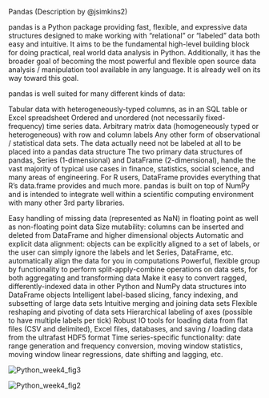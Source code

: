 Pandas (Description by @jsimkins2)

pandas is a Python package providing fast, flexible, and expressive data structures designed to make working with “relational” or “labeled” data both easy and intuitive. It aims to be the fundamental high-level building block for doing practical, real world data analysis in Python. Additionally, it has the broader goal of becoming the most powerful and flexible open source data analysis / manipulation tool available in any language. It is already well on its way toward this goal.

pandas is well suited for many different kinds of data:

Tabular data with heterogeneously-typed columns, as in an SQL table or Excel spreadsheet Ordered and unordered (not necessarily fixed-frequency) time series data. Arbitrary matrix data (homogeneously typed or heterogeneous) with row and column labels Any other form of observational / statistical data sets. The data actually need not be labeled at all to be placed into a pandas data structure The two primary data structures of pandas, Series (1-dimensional) and DataFrame (2-dimensional), handle the vast majority of typical use cases in finance, statistics, social science, and many areas of engineering. For R users, DataFrame provides everything that R’s data.frame provides and much more. pandas is built on top of NumPy and is intended to integrate well within a scientific computing environment with many other 3rd party libraries.

Easy handling of missing data (represented as NaN) in floating point as well as non-floating point data
Size mutability: columns can be inserted and deleted from DataFrame and higher dimensional objects
Automatic and explicit data alignment: objects can be explicitly aligned to a set of labels, or the user can simply ignore the labels and let Series, DataFrame, etc. automatically align the data for you in computations
Powerful, flexible group by functionality to perform split-apply-combine operations on data sets, for both aggregating and transforming data
Make it easy to convert ragged, differently-indexed data in other Python and NumPy data structures into DataFrame objects
Intelligent label-based slicing, fancy indexing, and subsetting of large data sets
Intuitive merging and joining data sets
Flexible reshaping and pivoting of data sets
Hierarchical labeling of axes (possible to have multiple labels per tick)
Robust IO tools for loading data from flat files (CSV and delimited), Excel files, databases, and saving / loading data from the ultrafast HDF5 format
Time series-specific functionality: date range generation and frequency conversion, moving window statistics, moving window linear regressions, date shifting and lagging, etc.


![Python_week4_fig3](https://user-images.githubusercontent.com/60155597/101864913-e91ffc80-3b42-11eb-92f7-27f6536a4da4.png)

![Python_week4_fig2](https://user-images.githubusercontent.com/60155597/101864917-eb825680-3b42-11eb-8a30-dd0fcf7f589a.png)

